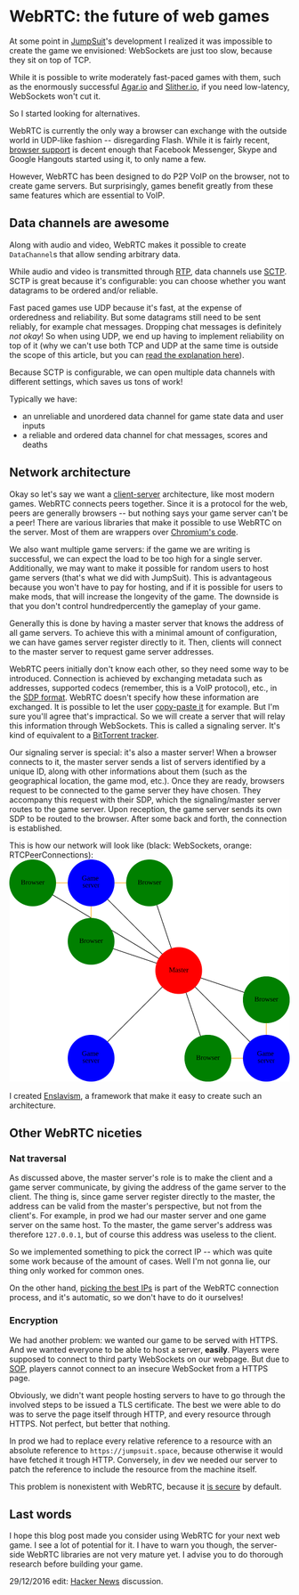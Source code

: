 # WebRTC: the future of web games

At some point in [JumpSuit](https://github.com/KordonBleu/jumpsuit)'s development I realized it was impossible to create the game we envisioned: WebSockets are just too slow, because they sit on top of TCP.

While it is possible to write moderately fast-paced games with them, such as the enormously successful [Agar.io](https://agar.io) and [Slither.io](http://slither.io/), if you need low-latency, WebSockets won't cut it.

So I started looking for alternatives.

WebRTC is currently the only way a browser can exchange with the outside world in UDP-like fashion -- disregarding Flash. While it is fairly recent, [browser support](http://iswebrtcreadyyet.com/) is decent enough that Facebook Messenger, Skype and Google Hangouts started using it, to only name a few.

However, WebRTC has been designed to do P2P VoIP on the browser, not to create game servers. But surprisingly, games benefit greatly from these same features which are essential to VoIP.


## Data channels are awesome

Along with audio and video, WebRTC makes it possible to create `DataChannel`s that allow sending arbitrary data.

While audio and video is transmitted through [RTP](https://en.wikipedia.org/wiki/Real-time_Transport_Protocol), data channels use [SCTP](https://en.wikipedia.org/wiki/Stream_Control_Transmission_Protocol).
SCTP is great because it's configurable: you can choose whether you want datagrams to be ordered and/or reliable.

Fast paced games use UDP because it's fast, at the expense of orderedness and reliability.
But some datagrams still need to be sent reliably, for example chat messages. Dropping chat messages is definitely *not okay*! So when using UDP, we end up having to implement reliability on top of it (why we can't use both TCP and UDP at the same time is outside the scope of this article, but you can [read the explanation here](http://gafferongames.com/networking-for-game-programmers/udp-vs-tcp/)).

Because SCTP is configurable, we can open multiple data channels with different settings, which saves us tons of work!

Typically we have:

* an unreliable and unordered data channel for game state data and user inputs
* a reliable and ordered data channel for chat messages, scores and deaths


## Network architecture

Okay so let's say we want a [client-server](http://gabrielgambetta.com/fpm1.html#authoritative-servers-and-dumb-clients) architecture, like most modern games.
WebRTC connects peers together. Since it is a protocol for the web, peers are generally browsers -- but nothing says your game server can't be a peer!
There are various libraries that make it possible to use WebRTC on the server. Most of them are wrappers over [Chromium's code](https://webrtc.org/native-code/).

We also want multiple game servers: if the game we are writing is successful, we can expect the load to be too high for a single server. Additionally, we may want to make it possible for random users to host game servers (that's what we did with JumpSuit). This is advantageous because you won't have to pay for hosting, and if it is possible for users to make mods, that will increase the longevity of the game. The downside is that you don't control hundredpercently the gameplay of your game.

Generally this is done by having a master server that knows the address of all game servers. To achieve this with a minimal amount of configuration, we can have games server register directly to it.
Then, clients will connect to the master server to request game server addresses.

WebRTC peers initially don't know each other, so they need some way to be introduced. Connection is achieved by exchanging metadata such as addresses, supported codecs (remember, this is a VoIP protocol), etc., in the [SDP format](https://en.wikipedia.org/wiki/Session_Description_Protocol).
WebRTC doesn't specify how these information are exchanged. It is possible to let the user [copy-paste it](https://github.com/ldecicco/webrtc-demos) for example. But I'm sure you'll agree that's impractical. So we will create a server that will relay this information through WebSockets. This is called a signaling server. It's kind of equivalent to a [BitTorrent tracker](https://en.wikipedia.org/wiki/BitTorrent_tracker).

Our signaling server is special: it's also a master server!
When a browser connects to it, the master server sends a list of servers identified by a unique ID, along with other informations about them (such as the geographical location, the game mod, etc.).
Once they are ready, browsers request to be connected to the game server they have chosen. They accompany this request with their SDP, which the signaling/master server routes to the game server. Upon reception, the game server sends its own SDP to be routed to the browser. After some back and forth, the connection is established.

This is how our network will look like (black: WebSockets, orange: RTCPeerConnections): ![network topology](network-topology.svg)

I created [Enslavism](https://github.com/KordonBleu/enslavism), a framework that make it easy to create such an architecture.


## Other WebRTC niceties

### Nat traversal

As discussed above, the master server's role is to make the client and a game server communicate, by giving the address of the game server to the client. The thing is, since game server register directly to the master, the address can be valid from the master's perspective, but not from the client's.
For example, in prod we had our master server and one game server on the same host. To the master, the game server's address was therefore `127.0.0.1`, but of course this address was useless to the client.

So we implemented something to pick the correct IP -- which was quite some work because of the amount of cases. Well I'm not gonna lie, our thing only worked for common ones.

On the other hand, [picking the best IPs](https://developer.mozilla.org/en-US/docs/Web/API/WebRTC_API/Connectivity#What_is_an_ICE_candidate) is part of the WebRTC connection process, and it's automatic, so we don't have to do it ourselves!


### Encryption

We had another problem: we wanted our game to be served with HTTPS. And we wanted everyone to be able to host a server, **easily**.
Players were supposed to connect to third party WebSockets on our webpage. But due to [SOP](https://en.wikipedia.org/wiki/Same-origin_policy), players cannot connect to an insecure WebSocket from a HTTPS page.

Obviously, we didn't want people hosting servers to have to go through the involved steps to be issued a TLS certificate. The best we were able to do was to serve the page itself through HTTP, and every resource through HTTPS. Not perfect, but better that nothing.

In prod we had to replace every relative reference to a resource with an absolute reference to `https://jumpsuit.space`, because otherwise it would have fetched it trough HTTP. Conversely, in dev we needed our server to patch the reference to include the resource from the machine itself.

This problem is nonexistent with WebRTC, because it [is secure](https://webrtc-security.github.io/#4.3.) by default.


## Last words

I hope this blog post made you consider using WebRTC for your next web game. I see a lot of potential for it.
I have to warn you though, the server-side WebRTC libraries are not very mature yet. I advise you to do thorough research before building your game.


29/12/2016 edit: [Hacker News](https://news.ycombinator.com/item?id=13264952) discussion.
